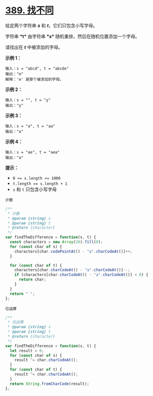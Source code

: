 # [389. 找不同](https://leetcode-cn.com/problems/find-the-difference/)

给定两个字符串 **_s_** 和 **_t_**，它们只包含小写字母。

字符串 **\*t\*** 由字符串 **\*s\*** 随机重排，然后在随机位置添加一个字母。

请找出在 **_t_** 中被添加的字母。

**示例 1：**

```
输入：s = "abcd", t = "abcde"
输出："e"
解释：'e' 是那个被添加的字母。
```

**示例 2：**

```
输入：s = "", t = "y"
输出："y"
```

**示例 3：**

```
输入：s = "a", t = "aa"
输出："a"
```

**示例 4：**

```
输入：s = "ae", t = "aea"
输出："a"
```

**提示：**

- `0 <= s.length <= 1000`
- `t.length == s.length + 1`
- `s` 和 `t` 只包含小写字母

`计数`

```js
/**
 * 计数
 * @param {string} s
 * @param {string} t
 * @return {character}
 */
var findTheDifference = function(s, t) {
  const characters = new Array(26).fill(0);
  for (const char of s) {
    characters[char.codePointAt() - "a".charCodeAt()]++;
  }

  for (const char of t) {
    characters[char.charCodeAt() - "a".charCodeAt()]--;
    if (characters[char.charCodeAt() - "a".charCodeAt()] < 0) {
      return char;
    }
  }
  return " ";
};
```

`位运算`

```js
/**
 * 位运算
 * @param {string} s
 * @param {string} t
 * @return {character}
 */
var findTheDifference = function(s, t) {
  let result = 0;
  for (const char of s) {
    result ^= char.charCodeAt();
  }
  for (const char of t) {
    result ^= char.charCodeAt();
  }
  return String.fromCharCode(result);
};
```
